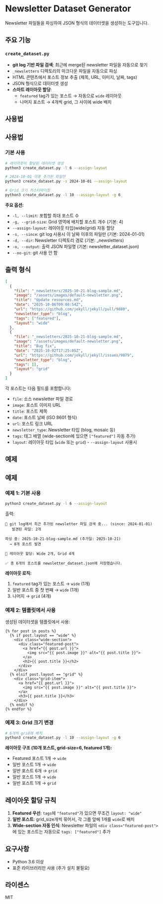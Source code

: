 # Newsletter Dataset Generator

Newsletter 파일들을 파싱하여 JSON 형식의 데이터셋을 생성하는 도구입니다.

## 주요 기능

### `create_dataset.py`

- **git log 기반 파일 검색**: 최근에 merge된 newsletter 파일을 자동으로 찾기
- `_newsletters` 디렉토리의 마크다운 파일을 자동으로 파싱
- HTML 콘텐츠에서 포스트 정보 추출 (제목, URL, 이미지, 날짜, tags)
- JSON 형식으로 데이터셋 생성
- **스마트 레이아웃 할당**:
  - `featured` tag가 있는 포스트 → 자동으로 `wide` 레이아웃
  - 나머지 포스트 → 4개씩 grid, 그 사이에 wide 배치

## 사용법

## 사용법

### 기본 사용

```bash
# 레이아웃이 할당된 데이터셋 생성
python3 create_dataset.py -l 6 --assign-layout

# 2024-10-01 이후 추가된 파일만
python3 create_dataset.py -s 2024-10-01 --assign-layout

# Grid 크기 커스터마이징
python3 create_dataset.py -l 10 --assign-layout -g 6
```

**주요 옵션:**
- `-l, --limit`: 포함할 최대 포스트 수
- `-g, --grid-size`: Grid 영역에 배치할 포스트 개수 (기본: 4)
- `--assign-layout`: 레이아웃 타입(wide/grid) 자동 할당
- `-s, --since`: git log 사용시 이 날짜 이후의 파일만 (기본: 2024-01-01)
- `-d, --dir`: Newsletter 디렉토리 경로 (기본: _newsletters)
- `-o, --output`: 출력 JSON 파일명 (기본: newsletter_dataset.json)
- `--no-git`: git 사용 안 함

## 출력 형식

```json
[
  {
    "file": "_newsletters/2025-10-21-blog-sample.md",
    "image": "/assets/images/default-newsletter.png",
    "title": "Update resources.md",
    "date": "2025-10-06T09:08:54Z",
    "url": "https://github.com/jekyll/jekyll/pull/9880",
    "newsletter_type": "blog",
    "tags": ["featured"],
    "layout": "wide"
  },
  {
    "file": "_newsletters/2025-10-21-blog-sample.md",
    "image": "/assets/images/default-newsletter.png",
    "title": "Bug fix",
    "date": "2025-10-02T17:25:05Z",
    "url": "https://github.com/jekyll/jekyll/issues/9879",
    "newsletter_type": "blog",
    "tags": [],
    "layout": "grid"
  }
]
```

각 포스트는 다음 필드를 포함합니다:

- `file`: 소스 newsletter 파일 경로
- `image`: 포스트 이미지 URL
- `title`: 포스트 제목
- `date`: 포스트 날짜 (ISO 8601 형식)
- `url`: 포스트 링크 URL
- `newsletter_type`: Newsletter 타입 (blog, mosaic 등)
- `tags`: 태그 배열 (wide-section에 있으면 `["featured"]` 자동 추가)
- `layout`: 레이아웃 타입 (`wide` 또는 `grid`) - `--assign-layout` 사용시

## 예제

## 예제

### 예제 1: 기본 사용

```bash
python3 create_dataset.py -l 6 --assign-layout
```

출력:
```
📂 git log에서 최근 추가된 newsletter 파일 검색 중... (since: 2024-01-01)
   발견된 파일: 2개

파싱 중: 2025-10-21-blog-sample.md (추가일: 2025-10-21)
  → 8개 포스트 발견

📐 레이아웃 할당: Wide 2개, Grid 4개

✅ 총 6개의 포스트를 newsletter_dataset.json에 저장했습니다.
```

**레이아웃 로직:**
1. `featured` tag가 있는 포스트 → `wide` (1개)
2. 일반 포스트 중 첫 번째 → `wide` (1개)
3. 나머지 → `grid` (4개)

### 예제 2: 템플릿에서 사용

생성된 데이터셋을 템플릿에서 사용:

```liquid
{% for post in posts %}
  {% if post.layout == "wide" %}
    <div class="wide-section">
      <div class="featured-post">
        <a href="{{ post.url }}">
          <img src="{{ post.image }}" alt="{{ post.title }}">
        </a>
        <h2>{{ post.title }}</h2>
      </div>
    </div>
  {% elsif post.layout == "grid" %}
    <div class="grid-item">
      <a href="{{ post.url }}">
        <img src="{{ post.image }}" alt="{{ post.title }}">
      </a>
      <h3>{{ post.title }}</h3>
    </div>
  {% endif %}
{% endfor %}
```

### 예제 3: Grid 크기 변경

```bash
# 6개씩 grid에 배치
python3 create_dataset.py -l 10 --assign-layout -g 6
```

**레이아웃 구조 (10개 포스트, grid-size=6, featured 1개):**
- Featured 포스트 1개 → `wide`
- 일반 포스트 1개 → `wide`
- 일반 포스트 6개 → `grid`
- 일반 포스트 1개 → `wide`
- 일반 포스트 1개 → `grid`

## 레이아웃 할당 규칙

1. **Featured 우선**: `tags`에 `"featured"`가 있으면 무조건 `layout: "wide"`
2. **일반 포스트**: grid_size개씩 묶어서, 각 그룹 앞에 1개를 `wide`로 배치
3. **Wide-section 자동 인식**: Newsletter 파일의 `<div class="featured-post">`에 있는 포스트는 자동으로 `tags: ["featured"]` 추가

## 요구사항

- Python 3.6 이상
- 표준 라이브러리만 사용 (추가 설치 불필요)

## 라이센스

MIT
